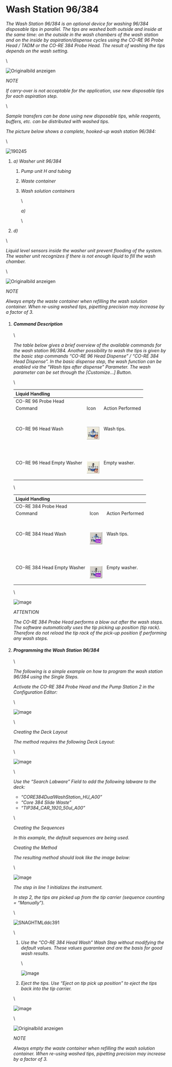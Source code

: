 # Wash Station 96/384‌

_The Wash Station 96/384 is an optional device for washing 96/384 disposable tips in parallel. The tips are washed both outside and inside at the same time: on the outside in the wash chambers of the wash station and on the inside by aspiration/dispense cycles using the CO-RE 96 Probe Head / TADM or the CO-RE 384 Probe Head. The result of washing the tips depends on the wash setting._

\\

![Originalbild anzeigen](../.gitbook/manual-images/assets/Image\_1664.jpg)

_NOTE_

_If carry-over is not acceptable for the application, use new disposable tips for each aspiration step._

\\

_Sample transfers can be done using new disposable tips, while reagents, buffers, etc. can be distributed with washed tips._

_The picture below shows a complete, hooked-up wash station 96/384:_

\\

![190245](../.gitbook/manual-images/assets/Image\_1665.jpg)

1. _a) Washer unit 96/384_
   1. _Pump unit H and tubing_
   2. _Waste container_
   3.  _Wash solution containers_

       \\

       _a)_

       \\
2. _d)_

\\

_Liquid level sensors inside the washer unit prevent flooding of the system. The washer unit recognizes if there is not enough liquid to fill the wash chamber._

\\

![Originalbild anzeigen](../.gitbook/manual-images/assets/Image\_1666.jpg)

_NOTE_

_Always empty the waste container when refilling the wash solution container. When re-using washed tips, pipetting precision may increase by a factor of 3._

1.  #### _‌Command Description‌_

    \\

    _The table below gives a brief overview of the available commands for the wash station 96/384. Another possibility to wash the tips is given by the basic step commands “CO-RE 96 Head Dispense” / “CO-RE 384 Head Dispense”. In the basic dispense step, the wash function can be enabled via the “Wash tips after dispense” Parameter. The wash parameter can be set through the \[Customize…] Button._

    \\

    | Liquid Handling            |                                                                                                                                              |                  |
    | -------------------------- | -------------------------------------------------------------------------------------------------------------------------------------------- | ---------------- |
    | CO-RE 96 Probe Head        |                                                                                                                                              |                  |
    | Command                    | Icon                                                                                                                                         | Action Performed |
    | CO-RE 96 Head Wash         | <p><br></p><p><img src="../.gitbook/manual-images/assets/Image_1667.jpg" alt="NewIMAGES/core96headwash.bmp" data-size="original"></p>        | Wash tips.       |
    | CO-RE 96 Head Empty Washer | <p><br></p><p><img src="../.gitbook/manual-images/assets/Image_1668.jpg" alt="NewIMAGES/core96heademptyWasher.bmp" data-size="original"></p> | Empty washer.    |

    \\

    | Liquid Handling             |                                                                                                                 |                  |
    | --------------------------- | --------------------------------------------------------------------------------------------------------------- | ---------------- |
    | CO-RE 384 Probe Head        |                                                                                                                 |                  |
    | Command                     | Icon                                                                                                            | Action Performed |
    | CO-RE 384 Head Wash         | <p><br></p><p><img src="../.gitbook/manual-images/assets/Image_1669.jpg" alt="AA384W" data-size="original"></p> | Wash tips.       |
    | CO-RE 384 Head Empty Washer | <p><br></p><p><img src="../.gitbook/manual-images/assets/Image_1670.jpg" alt="AA384E" data-size="original"></p> | Empty washer.    |

    \\

    ![image](../.gitbook/manual-images/assets/Image\_1671.png)

    _ATTENTION_

    _The CO-RE 384 Probe Head performs a blow out after the wash steps. The software automatically uses the tip picking up position (tip rack). Therefore do not reload the tip rack of the pick-up position if performing any wash steps._
2.  #### _‌Programming the Wash Station 96/384‌_

    \\

    _The following is a simple example on how to program the wash station 96/384 using the Single Steps._

    _Activate the CO-RE 384 Probe Head and the Pump Station 2 in the Configuration Editor:_

    \\

    ![image](../.gitbook/manual-images/assets/Image\_1672.gif)

    \\

    _Creating the Deck Layout_

    _The method requires the following Deck Layout:_

    \\

    ![image](../.gitbook/manual-images/assets/Image\_1673.jpg)

    \\

    _Use the “Search Labware” Field to add the following labware to the deck:_

    * _“CORE384DualWashStation\_HU\_A00”_
    * _“Core 384 Slide Waste”_
    * _“TIP384\_CAR\_1920\_50ul\_A00”_

    \\

    _Creating the Sequences_

    _In this example, the default sequences are being used._

    _Creating the Method_

    _The resulting method should look like the image below:_

    \\

    ![image](../.gitbook/manual-images/assets/Image\_1674.jpg)

    _The step in line 1 initializes the instrument._

    _In step 2, the tips are picked up from the tip carrier (sequence counting = “Manually”)._

    \\

    ![SNAGHTMLddc391](../.gitbook/manual-images/assets/Image\_1675.png)

    \\

    1.  _Use the “CO-RE 384 Head Wash” Wash Step without modifying the default values. These values guarantee and are the basis for good wash results._

        \\

        ![image](../.gitbook/manual-images/assets/Image\_1676.jpg)
    2. _Eject the tips. Use “Eject on tip pick up position” to eject the tips back into the tip carrier._

    \\

    ![image](../.gitbook/manual-images/assets/Image\_1677.jpg)

    \\

    ![Originalbild anzeigen](../.gitbook/manual-images/assets/Image\_1678.jpg)

    _NOTE_

    _Always empty the waste container when refilling the wash solution container. When re-using washed tips, pipetting precision may increase by a factor of 3._
